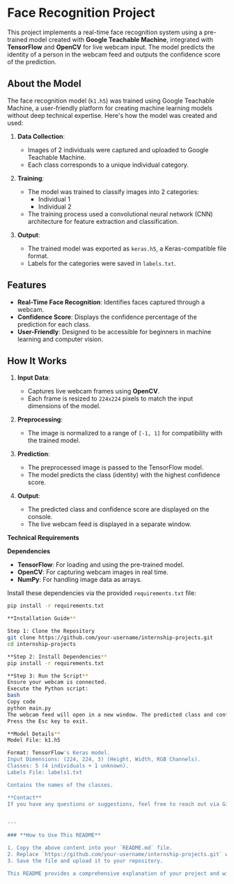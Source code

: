 # Face Recognition Project

This project implements a real-time face recognition system using a pre-trained model created with **Google Teachable Machine**, integrated with **TensorFlow** and **OpenCV** for live webcam input. The model predicts the identity of a person in the webcam feed and outputs the confidence score of the prediction.

## **About the Model**

The face recognition model (`k1.h5`) was trained using Google Teachable Machine, a user-friendly platform for creating machine learning models without deep technical expertise. Here's how the model was created and used:

1. **Data Collection**:
   - Images of 2 individuals  were captured and uploaded to Google Teachable Machine.
   - Each class corresponds to a unique individual category.

2. **Training**:
   - The model was trained to classify images into 2 categories:
     - Individual 1
     - Individual 2
   - The training process used a convolutional neural network (CNN) architecture for feature extraction and classification.

3. **Output**:
   - The trained model was exported as `keras.h5`, a Keras-compatible file format.
   - Labels for the categories were saved in `labels.txt`.

## **Features**
- **Real-Time Face Recognition**: Identifies faces captured through a webcam.
- **Confidence Score**: Displays the confidence percentage of the prediction for each class.
- **User-Friendly**: Designed to be accessible for beginners in machine learning and computer vision.

## **How It Works**

1. **Input Data**:
   - Captures live webcam frames using **OpenCV**.
   - Each frame is resized to `224x224` pixels to match the input dimensions of the model.

2. **Preprocessing**:
   - The image is normalized to a range of `[-1, 1]` for compatibility with the trained model.

3. **Prediction**:
   - The preprocessed image is passed to the TensorFlow model.
   - The model predicts the class (identity) with the highest confidence score.

4. **Output**:
   - The predicted class and confidence score are displayed on the console.
   - The live webcam feed is displayed in a separate window.

**Technical Requirements**

 **Dependencies**
- **TensorFlow**: For loading and using the pre-trained model.
- **OpenCV**: For capturing webcam images in real time.
- **NumPy**: For handling image data as arrays.

Install these dependencies via the provided `requirements.txt` file:
```bash
pip install -r requirements.txt

**Installation Guide**

Step 1: Clone the Repository
git clone https://github.com/your-username/internship-projects.git
cd internship-projects

**Step 2: Install Dependencies**
pip install -r requirements.txt

**Step 3: Run the Script**
Ensure your webcam is connected.
Execute the Python script:
bash
Copy code
python main.py
The webcam feed will open in a new window. The predicted class and confidence score will appear in the terminal.
Press the Esc key to exit.

**Model Details**
Model File: k1.h5

Format: TensorFlow's Keras model.
Input Dimensions: (224, 224, 3) (Height, Width, RGB Channels).
Classes: 5 (4 individuals + 1 unknown).
Labels File: labels1.txt

Contains the names of the classes.

**Contact**
If you have any questions or suggestions, feel free to reach out via GitHub issues.


---

### **How to Use This README**

1. Copy the above content into your `README.md` file.
2. Replace `https://github.com/your-username/internship-projects.git` with the actual link to your GitHub repository.
3. Save the file and upload it to your repository.

This README provides a comprehensive explanation of your project and will be helpful for beginners or anyone interested in using or extending your work. Let me know if you need further tweaks!


